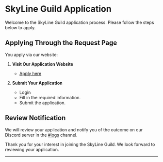 # SkyLine Guild Application

Welcome to the SkyLine Guild application process. Please follow the steps below to apply.

## Applying Through the Request Page

You apply via our website:

1. **Visit Our Application Website**
   - [Apply here](https://request.notreal003.xyz/apply)

2. **Submit Your Application**
   - Login
   - Fill in the required information.
   - Submit the application.

## Review Notification

We will review your application and notify you of the outcome on our Discord server in the [#logs](https://discord.com/channels/1133013542208020531/1133428) channel.

Thank you for your interest in joining the SkyLine Guild. We look forward to reviewing your application.

---
